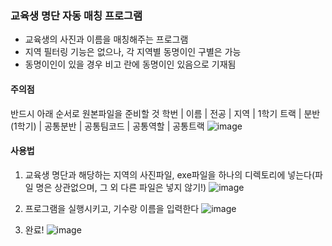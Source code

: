 ### 교육생 명단 자동 매칭 프로그램

- 교육생의 사진과 이름을 매칭해주는 프로그램
- 지역 필터링 기능은 없으나, 각 지역별 동명이인 구별은 가능
- 동명이인이 있을 경우 비고 란에 동명이인 있음으로 기재됨

#### 주의점
반드시 아래 순서로 원본파일을 준비할 것
학번 | 이름 | 전공 | 지역 | 1학기 트랙 | 분반(1학기) | 공통분반 | 공통팀코드 | 공통역할 | 공통트랙
![image](https://github.com/user-attachments/assets/08994871-87d8-408c-8d47-6adbb007b581)



#### 사용법
1. 교육생 명단과 해당하는 지역의 사진파일, exe파일을 하나의 디렉토리에 넣는다(파일 명은 상관없으며, 그 외 다른 파일은 넣지 않기!)
   ![image](https://github.com/user-attachments/assets/0a23bb15-c926-4d8a-b632-34a789a3943c)

2. 프로그램을 실행시키고, 기수랑 이름을 입력한다
    ![image](https://github.com/user-attachments/assets/c2e49327-3ef7-47f9-b035-579c86e4aa09)

3. 완료!
   ![image](https://github.com/user-attachments/assets/ddf98442-5c94-498a-af6f-2fba80b253b3)

